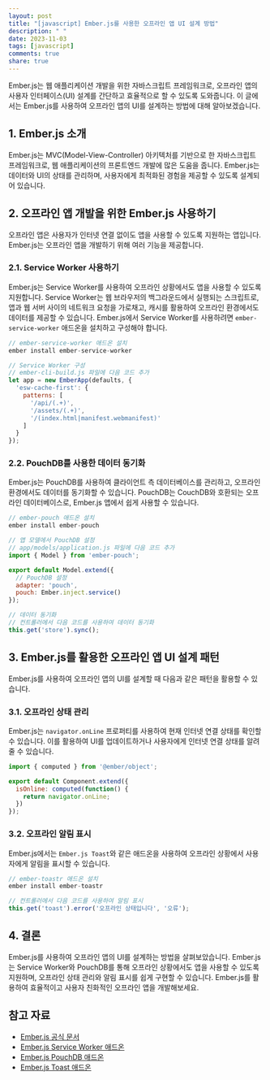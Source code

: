 ```yaml
---
layout: post
title: "[javascript] Ember.js를 사용한 오프라인 앱 UI 설계 방법"
description: " "
date: 2023-11-03
tags: [javascript]
comments: true
share: true
---
```


Ember.js는 웹 애플리케이션 개발을 위한 자바스크립트 프레임워크로, 오프라인 앱의 사용자 인터페이스(UI) 설계를 간단하고 효율적으로 할 수 있도록 도와줍니다. 이 글에서는 Ember.js를 사용하여 오프라인 앱의 UI를 설계하는 방법에 대해 알아보겠습니다.

## 1. Ember.js 소개

Ember.js는 MVC(Model-View-Controller) 아키텍처를 기반으로 한 자바스크립트 프레임워크로, 웹 애플리케이션의 프론트엔드 개발에 많은 도움을 줍니다. Ember.js는 데이터와 UI의 상태를 관리하며, 사용자에게 최적화된 경험을 제공할 수 있도록 설계되어 있습니다.

## 2. 오프라인 앱 개발을 위한 Ember.js 사용하기

오프라인 앱은 사용자가 인터넷 연결 없이도 앱을 사용할 수 있도록 지원하는 앱입니다. Ember.js는 오프라인 앱을 개발하기 위해 여러 기능을 제공합니다.

### 2.1. Service Worker 사용하기

Ember.js는 Service Worker를 사용하여 오프라인 상황에서도 앱을 사용할 수 있도록 지원합니다. Service Worker는 웹 브라우저의 백그라운드에서 실행되는 스크립트로, 앱과 웹 서버 사이의 네트워크 요청을 가로채고, 캐시를 활용하여 오프라인 환경에서도 데이터를 제공할 수 있습니다. Ember.js에서 Service Worker를 사용하려면 `ember-service-worker` 애드온을 설치하고 구성해야 합니다.

```javascript
// ember-service-worker 애드온 설치
ember install ember-service-worker

// Service Worker 구성
// ember-cli-build.js 파일에 다음 코드 추가
let app = new EmberApp(defaults, {
  'esw-cache-first': {
    patterns: [
      '/api/(.+)',
      '/assets/(.+)',
      '/(index.html|manifest.webmanifest)'
    ]
  }
});
```

### 2.2. PouchDB를 사용한 데이터 동기화

Ember.js는 PouchDB를 사용하여 클라이언트 측 데이터베이스를 관리하고, 오프라인 환경에서도 데이터를 동기화할 수 있습니다. PouchDB는 CouchDB와 호환되는 오프라인 데이터베이스로, Ember.js 앱에서 쉽게 사용할 수 있습니다.

```javascript
// ember-pouch 애드온 설치
ember install ember-pouch

// 앱 모델에서 PouchDB 설정
// app/models/application.js 파일에 다음 코드 추가
import { Model } from 'ember-pouch';

export default Model.extend({
  // PouchDB 설정
  adapter: 'pouch',
  pouch: Ember.inject.service()
});

// 데이터 동기화
// 컨트롤러에서 다음 코드를 사용하여 데이터 동기화
this.get('store').sync();
```

## 3. Ember.js를 활용한 오프라인 앱 UI 설계 패턴

Ember.js를 사용하여 오프라인 앱의 UI를 설계할 때 다음과 같은 패턴을 활용할 수 있습니다.

### 3.1. 오프라인 상태 관리

Ember.js는 `navigator.onLine` 프로퍼티를 사용하여 현재 인터넷 연결 상태를 확인할 수 있습니다. 이를 활용하여 UI를 업데이트하거나 사용자에게 인터넷 연결 상태를 알려줄 수 있습니다.

```javascript
import { computed } from '@ember/object';

export default Component.extend({
  isOnline: computed(function() {
    return navigator.onLine;
  })
});
```

### 3.2. 오프라인 알림 표시

Ember.js에서는 `Ember.js Toast`와 같은 애드온을 사용하여 오프라인 상황에서 사용자에게 알림을 표시할 수 있습니다.

```javascript
// ember-toastr 애드온 설치
ember install ember-toastr

// 컨트롤러에서 다음 코드를 사용하여 알림 표시
this.get('toast').error('오프라인 상태입니다', '오류');
```

## 4. 결론

Ember.js를 사용하여 오프라인 앱의 UI를 설계하는 방법을 살펴보았습니다. Ember.js는 Service Worker와 PouchDB를 통해 오프라인 상황에서도 앱을 사용할 수 있도록 지원하며, 오프라인 상태 관리와 알림 표시를 쉽게 구현할 수 있습니다. Ember.js를 활용하여 효율적이고 사용자 친화적인 오프라인 앱을 개발해보세요.

## 참고 자료

- [Ember.js 공식 문서](https://emberjs.com)
- [Ember.js Service Worker 애드온](https://github.com/DockYard/ember-service-worker)
- [Ember.js PouchDB 애드온](https://github.com/emberjs/ember-pouch)
- [Ember.js Toast 애드온](https://github.com/AlexanderHuetter/ember-cli-toastr)